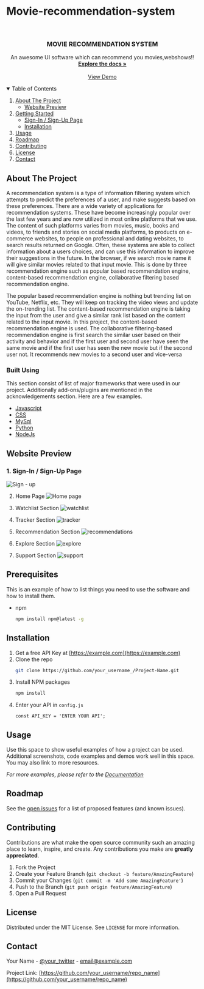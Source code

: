 # Movie-recommendation-system




<!-- PROJECT LOGO -->
<br />
<p align="center">
  <a href="https://github.com/othneildrew/Best-README-Template">
  </a>

  <h3 align="center">MOVIE RECOMMENDATION SYSTEM</h3>

  <p align="center">
    An awesome UI software which can recommend you movies,webshows!! 
    <br />
    <a href="https://github.com/SRM-3rd-Year-Project/Movie-recommendation-system-/blob/main/PPT/Mini%20Project%20Review.pdf"><strong>Explore the docs »</strong></a>
    <br />
    <br />
    <a href="https://www.youtube.com/watch?v=k5e0udGD1OM&ab_channel=NisargDoshi">View Demo</a>
  </p>
</p>



<!-- TABLE OF CONTENTS -->
<details open="open">
  <summary>Table of Contents</summary>
  <ol>
    <li>
      <a href="#about-the-project">About The Project</a>
      <ul>
        <li><a href="#Website-Preview">Website Preview</a></li>
      </ul>
    </li>
    <li>
      <a href="#website-Preview">Getting Started</a>
      <ul>
        <li><a href="#Sign-In-/-Sign-Up-Page">Sign-In / Sign-Up Page</a></li>
        <li><a href="#installation">Installation</a></li>
      </ul>
    </li>
    <li><a href="#usage">Usage</a></li>
    <li><a href="#roadmap">Roadmap</a></li>
    <li><a href="#contributing">Contributing</a></li>
    <li><a href="#license">License</a></li>
    <li><a href="#contact">Contact</a></li>
  </ol>
</details>



<!-- ABOUT THE PROJECT -->
## About The Project

<p align="left">
A recommendation system is a type of information filtering system which attempts to predict the 
preferences of a user, and make suggests based on these preferences. There are a wide variety of 
applications for recommendation systems. These have become increasingly popular over the last few 
years and are now utilized in most online platforms that we use. The content of such platforms varies 
from movies, music, books and videos, to friends and stories on social media platforms, to products on 
e-commerce websites, to people on professional and dating websites, to search results returned on 
Google. Often, these systems are able to collect information about a users choices, and can use this 
information to improve their suggestions in the future. In the browser, if we search movie name it will 
give similar movies related to that input movie. This is done by three recommendation engine such as 
popular based recommendation engine, content-based recommendation engine, collaborative filtering based recommendation engine.</p>
<p align="left">
The popular based recommendation engine is nothing but trending list on YouTube, Netflix, etc. They 
will keep on tracking the video views and update the on-trending list. The content-based 
recommendation engine is taking the input from the user and give a similar rank list based on the 
content related to the input movie. In this project, the content-based recommendation engine is used. 
The collaborative filtering-based recommendation engine is first search the similar user based on their 
activity and behavior and if the first user and second user have seen the same movie and if the first 
user has seen the new movie but if the second user not. It recommends new movies to a second user and 
vice-versa</p>

### Built Using

This section consist of list of major frameworks that were used in our project. Additionally add-ons/plugins are mentioned in the  acknowledgements section. Here are a few examples.
* [Javascript](https://www.javascript.com/)
* [CSS](https://developer.mozilla.org/en-US/docs/Web/CSS)
* [MySql](https://www.mysql.com/)
* [Python](https://www.python.org/)
* [NodeJs](https://nodejs.org/en/)


<!-- PREVIEW -->
## Website Preview

### 1. Sign-In / Sign-Up Page
![Sign - up](https://user-images.githubusercontent.com/70905787/207908010-2c24a53c-3002-4a3b-9981-3631ea186cb6.jpg)

2. Home Page
![Home page](https://user-images.githubusercontent.com/70905787/207908085-c018acd8-cb51-42ea-a3bf-3d95f723e036.jpg)

3. Watchlist Section
![watchlist](https://user-images.githubusercontent.com/70905787/207908246-58529551-d8a1-42fb-8716-9f394c5b720b.jpg)

4. Tracker Section
![tracker](https://user-images.githubusercontent.com/70905787/207908367-03e1f2f6-9084-4224-bde0-c408ff6a4649.jpg)

5. Recommendation Section
![recommendations](https://user-images.githubusercontent.com/70905787/207908574-0b05eb33-f2d5-4d83-9a3a-087bb130d0e3.jpg)

6. Explore Section
![explore](https://user-images.githubusercontent.com/70905787/207908656-c06fb41c-9983-48f3-b397-4d343606d49c.jpg)

7. Support Section
![support](https://user-images.githubusercontent.com/70905787/207908766-a3f4aa67-066d-40f7-9434-787844921d6b.jpg)



## Prerequisites

This is an example of how to list things you need to use the software and how to install them.
* npm
  ```sh
  npm install npm@latest -g
  ```

## Installation

1. Get a free API Key at [https://example.com](https://example.com)
2. Clone the repo
   ```sh
   git clone https://github.com/your_username_/Project-Name.git
   ```
3. Install NPM packages
   ```sh
   npm install
   ```
4. Enter your API in `config.js`
   ```JS
   const API_KEY = 'ENTER YOUR API';
   ```



<!-- USAGE EXAMPLES -->
## Usage

Use this space to show useful examples of how a project can be used. Additional screenshots, code examples and demos work well in this space. You may also link to more resources.

_For more examples, please refer to the [Documentation](https://example.com)_



<!-- ROADMAP -->
## Roadmap

See the [open issues](https://github.com/othneildrew/Best-README-Template/issues) for a list of proposed features (and known issues).



<!-- CONTRIBUTING -->
## Contributing

Contributions are what make the open source community such an amazing place to learn, inspire, and create. Any contributions you make are **greatly appreciated**.

1. Fork the Project
2. Create your Feature Branch (`git checkout -b feature/AmazingFeature`)
3. Commit your Changes (`git commit -m 'Add some AmazingFeature'`)
4. Push to the Branch (`git push origin feature/AmazingFeature`)
5. Open a Pull Request



<!-- LICENSE -->
## License

Distributed under the MIT License. See `LICENSE` for more information.



<!-- CONTACT -->
## Contact

Your Name - [@your_twitter](https://twitter.com/your_username) - email@example.com

Project Link: [https://github.com/your_username/repo_name](https://github.com/your_username/repo_name)







<!-- MARKDOWN LINKS & IMAGES -->
<!-- https://www.markdownguide.org/basic-syntax/#reference-style-links -->
[stars-shield]: https://img.shields.io/github/stars/othneildrew/Best-README-Template.svg?style=for-the-badge
[stars-url]: https://github.com/othneildrew/Best-README-Template/stargazers
[issues-shield]: https://img.shields.io/github/issues/othneildrew/Best-README-Template.svg?style=for-the-badge
[issues-url]: https://github.com/othneildrew/Best-README-Template/issues
[license-shield]: https://img.shields.io/github/license/othneildrew/Best-README-Template.svg?style=for-the-badge
[license-url]: https://github.com/othneildrew/Best-README-Template/blob/master/LICENSE.txt

